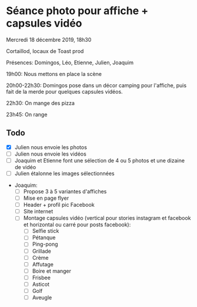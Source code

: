 # Séance photo pour affiche + capsules vidéo

Mercredi 18 décembre 2019, 18h30

Cortaillod, locaux de Toast prod

Présences: Domingos, Léo, Etienne, Julien, Joaquim

19h00: Nous mettons en place la scène

20h00-22h30: Domingos pose dans un décor camping pour l'affiche, puis fait de la merde pour quelques capsules vidéos.

22h30: On mange des pizza

23h45: On range

## Todo

* [x] Julien nous envoie les photos
* [ ] Julien nous envoie les vidéos
* [ ] Joaquim et Etienne font une sélection de 4 ou 5 photos et une dizaine de vidéo
* [ ] Julien étalonne les images sélectionnées
* Joaquim:
    * [ ] Propose 3 à 5 variantes d'affiches
    * [ ] Mise en page flyer
    * [ ] Header + profil pic Facebook
    * [ ] Site internet
    * [ ] Montage capsules vidéo (vertical pour stories instagram et facebook et horizontal ou carré pour posts facebook):
        * [ ] Selfie stick
        * [ ] Pétanque
        * [ ] Ping-pong
        * [ ] Grillade
        * [ ] Crème
        * [ ] Affutage
        * [ ] Boire et manger
        * [ ] Frisbee
        * [ ] Asticot
        * [ ] Golf
        * [ ] Aveugle
